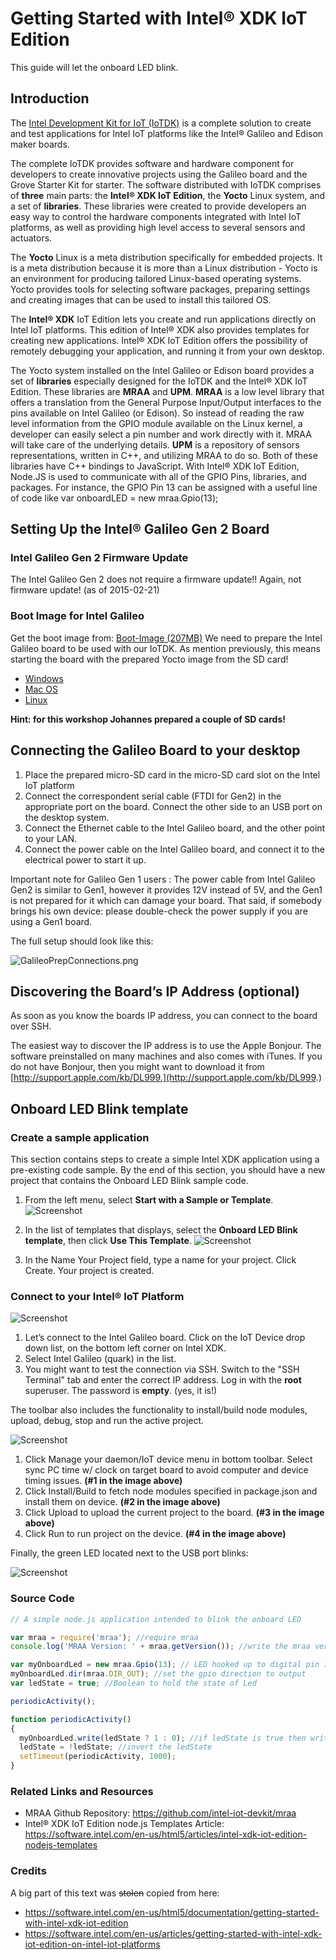 # Getting Started with Intel® XDK IoT Edition

This guide will let the onboard LED blink.

## Introduction

The [Intel Development Kit for IoT (IoTDK)](https://software.intel.com/en-us/iot/devkit) is a complete solution to create and test applications for Intel IoT platforms like the Intel® Galileo and Edison maker boards.

The complete IoTDK provides software and hardware component for developers to create innovative projects using the Galileo board and the Grove Starter Kit for starter. The software distributed with IoTDK comprises of **three** main parts: the **Intel® XDK IoT Edition**, the **Yocto** Linux system, and a set of **libraries**. These libraries were created to provide developers an easy way to control the hardware components integrated with Intel IoT platforms, as well as providing high level access to several sensors and actuators.

The **Yocto** Linux is a meta distribution specifically for embedded projects. It is a meta distribution because it is more than a Linux distribution - Yocto is an environment for producing tailored Linux-based operating systems. Yocto provides tools for selecting software packages, preparing settings and creating images that can be used to install this tailored OS.

The **Intel® XDK** IoT Edition lets you create and run applications directly on Intel IoT platforms. This edition of Intel® XDK also provides templates for creating new applications. Intel® XDK IoT Edition offers the possibility of remotely debugging your application, and running it from your own desktop.

The Yocto system installed on the Intel Galileo or Edison board provides a set of **libraries** especially designed for the IoTDK and the Intel® XDK IoT Edition. These libraries are **MRAA** and **UPM**. **MRAA** is a low level library that offers a translation from the General Purpose Input/Output interfaces to the pins available on Intel Galileo (or Edison). So instead of reading the raw level information from the GPIO module available on the Linux kernel, a developer can easily select a pin number and work directly with it. MRAA will take care of the underlying details. **UPM** is a repository of sensors representations, written in C++, and utilizing MRAA to do so. Both of these libraries have C++ bindings to JavaScript. With Intel® XDK IoT Edition, Node.JS is used to communicate with all of the GPIO Pins, libraries, and packages. For instance, the GPIO Pin 13 can be assigned with a useful line of code like var onboardLED = new mraa.Gpio(13);

## Setting Up the Intel® Galileo Gen 2 Board

### Intel Galileo Gen 2 Firmware Update
The Intel Galileo Gen 2 does not require a firmware update!!
Again, not firmware update! (as of 2015-02-21)

### Boot Image for Intel Galileo

Get the boot image from: [Boot-Image (207MB)](https://software.intel.com/sites/landingpage/iotdk/board-boot-image.html) We need to prepare the Intel Galileo board to be used with our IoTDK. As mention previously, this means starting the board with the prepared Yocto image from the SD card!

* [Windows](https://software.intel.com/en-us/node/530353)
* [Mac OS](https://software.intel.com/en-us/node/530415)
* [Linux](https://software.intel.com/en-us/node/532598)

**Hint: for this workshop Johannes prepared a couple of SD cards!**


## Connecting the Galileo Board to your desktop

1. Place the prepared micro-SD card in the micro-SD card slot on the Intel IoT platform
2. Connect the correspondent serial cable (FTDI for Gen2) in the appropriate port on the board. Connect the other side to an USB port on the desktop system.
3. Connect the Ethernet cable to the Intel Galileo board, and the other point to your LAN.
4. Connect the power cable on the Intel Galileo board, and connect it to the electrical power to start it up.

Important note for Galileo Gen 1 users : The power cable from Intel Galileo Gen2 is similar to Gen1, however it provides 12V instead of 5V, and the Gen1 is not prepared for it which can damage your board. That said, if somebody brings his own device: please double-check the power supply if you are using a Gen1 board.  

The full setup should look like this:

![GalileoPrepConnections.png](images/start01_GalileoPrepConnections.png)

## Discovering the Board’s IP Address (optional)

As soon as you know the boards IP address, you can connect to the board over SSH.

The easiest way to discover the IP address is to use the Apple Bonjour. The software preinstalled on many machines and also comes with iTunes. If you do not have Bonjour, then you might want to download it from [http://support.apple.com/kb/DL999.](http://support.apple.com/kb/DL999.)

##  Onboard LED Blink template

### Create a sample application

This section contains steps to create a simple Intel XDK application using a pre-existing code sample. By the end of this section, you should have a new project that contains the Onboard LED Blink sample code.

1. From the left menu, select **Start with a Sample or Template**. 
    ![Screenshot](images/start02_start-new-project.jpg)

2. In the list of templates that displays, select the **Onboard LED Blink template**, then click **Use This Template**.
    ![Screenshot](images/start03_onboard-led-blink.jpg)

3. In the Name Your Project field, type a name for your project. Click Create. Your project is created.

### Connect to your Intel® IoT Platform

![Screenshot](images/start04_intelxdkiot.png)

1. Let’s connect to the Intel Galileo board. Click on the IoT Device drop down list, on the bottom left corner on Intel XDK.
2. Select Intel Galileo (quark) in the list.
3. You might want to test the connection via SSH. Switch to the "SSH Terminal" tab and enter the correct IP address. Log in with the **root** superuser. The password is **empty**. (yes, it is!)

The toolbar also includes the functionality to install/build node modules, upload, debug, stop and run the active project.

![Screenshot](images/start05_toolbar.png)

1. Click Manage your daemon/IoT device menu in bottom toolbar. Select sync PC time w/ clock on target board to avoid computer and device timing issues. **(#1 in the image above)**
2. Click Install/Build to fetch node modules specified in package.json and install them on device. **(#2 in the image above)**
3. Click Upload to upload the current project to the board. **(#3 in the image above)**
4. Click Run to run project on the device. **(#4 in the image above)**

Finally, the green LED located next to the USB port blinks:

![Screenshot](images/start06_galileo-gen2.jpg)


### Source Code

```javascript
// A simple node.js application intended to blink the onboard LED

var mraa = require('mraa'); //require mraa
console.log('MRAA Version: ' + mraa.getVersion()); //write the mraa version to the Intel XDK console

var myOnboardLed = new mraa.Gpio(13); // LED hooked up to digital pin 13 which is built in on Galileo Gen1 & Gen2
myOnboardLed.dir(mraa.DIR_OUT); //set the gpio direction to output
var ledState = true; //Boolean to hold the state of Led

periodicActivity();

function periodicActivity()
{
  myOnboardLed.write(ledState ? 1 : 0); //if ledState is true then write a '1' (high) otherwise write a '0' (low)
  ledState = !ledState; //invert the ledState
  setTimeout(periodicActivity, 1000);
}
```


### Related Links and Resources
* MRAA Github Repository: https://github.com/intel-iot-devkit/mraa
* Intel® XDK IoT Edition node.js Templates Article: https://software.intel.com/en-us/html5/articles/intel-xdk-iot-edition-nodejs-templates 

### Credits

A big part of this text was ~~stolen~~ copied from here:
* https://software.intel.com/en-us/html5/documentation/getting-started-with-intel-xdk-iot-edition
* https://software.intel.com/en-us/articles/getting-started-with-intel-xdk-iot-edition-on-intel-iot-platforms